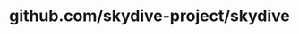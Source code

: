 ---
layout: post
title: github.com/skydive-project/skydive
categories: link
tags: [انگلیسی, گیت‌هاب, برنامه‌نویسی]
---